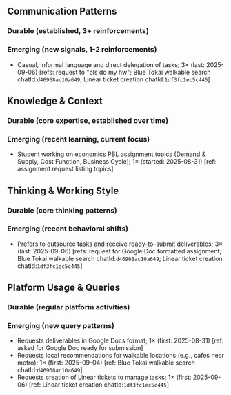 ## Communication Patterns
### Durable (established, 3+ reinforcements)

### Emerging (new signals, 1-2 reinforcements)
- Casual, informal language and direct delegation of tasks; 3× (last: 2025-09-06) [refs: request to "pls do my hw"; Blue Tokai walkable search chatId:`d46968ac10a649`; Linear ticket creation chatId:`1df3fc1ec5c445`]

## Knowledge & Context
### Durable (core expertise, established over time)

### Emerging (recent learning, current focus)
- Student working on economics PBL assignment topics (Demand & Supply, Cost Function, Business Cycle); 1× (started: 2025-08-31) [ref: assignment request listing topics]

## Thinking & Working Style
### Durable (core thinking patterns)

### Emerging (recent behavioral shifts)
- Prefers to outsource tasks and receive ready-to-submit deliverables; 3× (last: 2025-09-06) [refs: request for Google Doc formatted assignment; Blue Tokai walkable search chatId:`d46968ac10a649`; Linear ticket creation chatId:`1df3fc1ec5c445`]

## Platform Usage & Queries
### Durable (regular platform activities)

### Emerging (new query patterns)
- Requests deliverables in Google Docs format; 1× (first: 2025-08-31) [ref: asked for Google Doc ready for submission]
- Requests local recommendations for walkable locations (e.g., cafes near metro); 1× (first: 2025-09-04) [ref: Blue Tokai walkable search chatId:`d46968ac10a649`]
- Requests creation of Linear tickets to manage tasks; 1× (first: 2025-09-06) [ref: Linear ticket creation chatId:`1df3fc1ec5c445`]